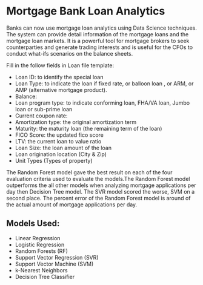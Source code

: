 # Mortgage Bank Loan Analytics

Banks can now use mortgage loan analytics using Data Science techniques. The system can provide detail information of the mortgage loans and the mortgage loan markets. It is a powerful tool for mortgage brokers to seek counterparties and generate trading interests and is useful for the CFOs to conduct what-ifs scenarios on the balance sheets.

Fill in the follow fields in Loan file template:

* Loan ID: to identify the special loan
* Loan Type: to indicate the loan if fixed rate, or balloon loan , or ARM, or AMP (alternative mortgage product).
* Balance:
* Loan program type: to indicate conforming loan, FHA/VA loan, Jumbo loan or sub-prime loan
* Current coupon rate:
* Amortization type: the original amortization term
* Maturity: the maturity loan (the remaining term of the loan)
* FICO Score: the updated fico score
* LTV: the current loan to value ratio
* Loan Size: the loan amount of the loan
* Loan origination location (City & Zip)
* Unit Types (Types of property)
  
The Random Forest model gave the best result on each of the four evaluation criteria used to evaluate the models.The Random Forest model outperforms the all other models when analyzing mortgage applications per day then Decision Tree model. The SVR model scored the worse, SVM on a second place. The percent error of the Random Forest model is around of the actual amount of mortgage applications per day.

## Models Used:

* Linear Regression
* Logistic Regression
* Random Forests (RF)
* Support Vector Regression (SVR)
* Support Vector Machine (SVM)
* k-Nearest Neighbors
* Decision Tree Classifier
